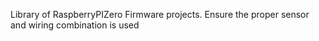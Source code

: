 Library of RaspberryPIZero Firmware projects. Ensure the proper sensor and wiring combination is used
